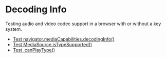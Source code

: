 # Decoding Info

Testing audio and video codec support in a browser with or without a key system.

- [Test navigator.mediaCapabilities.decodingInfo()](https://vvideo.github.io/pages/decoding-info/decoding-info.html)
- [Test MediaSource.isTypeSupported()](https://vvideo.github.io/decoding-info/pages/is-type-supported.html)
- [Test .canPlayType()](https://vvideo.github.io/decoding-info/pages/can-play-type.html)



